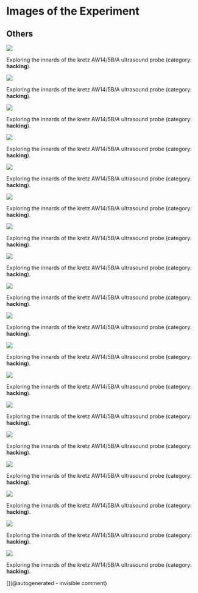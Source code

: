 # Images of the Experiment

## Others

![](/include/images/kretzaw145ba/20180812a/images/20180812a-7-all.jpg)

Exploring the innards of the kretz AW14/5B/A ultrasound probe (category: __hacking__).

![](/include/images/kretzaw145ba/20180812a/images/20180812a-2-all.jpg)

Exploring the innards of the kretz AW14/5B/A ultrasound probe (category: __hacking__).

![](/include/images/kretzaw145ba/20180812a/images/20180812a-6-all.jpg)

Exploring the innards of the kretz AW14/5B/A ultrasound probe (category: __hacking__).

![](/include/images/kretzaw145ba/20180812a/images/20180812a-11-all.jpg)

Exploring the innards of the kretz AW14/5B/A ultrasound probe (category: __hacking__).

![](/include/images/kretzaw145ba/20180812a/images/20180812a-15-all.jpg)

Exploring the innards of the kretz AW14/5B/A ultrasound probe (category: __hacking__).

![](/include/images/kretzaw145ba/20180812a/images/20180812a-5-all.jpg)

Exploring the innards of the kretz AW14/5B/A ultrasound probe (category: __hacking__).

![](/include/images/kretzaw145ba/20180812a/images/20180812a-18.jpg)

Exploring the innards of the kretz AW14/5B/A ultrasound probe (category: __hacking__).

![](/include/images/kretzaw145ba/20180812a/images/20180812a-13-all.jpg)

Exploring the innards of the kretz AW14/5B/A ultrasound probe (category: __hacking__).

![](/include/images/kretzaw145ba/20180812a/images/20180812a-10-all.jpg)

Exploring the innards of the kretz AW14/5B/A ultrasound probe (category: __hacking__).

![](/include/images/kretzaw145ba/20180812a/images/20180812a-1-all.jpg)

Exploring the innards of the kretz AW14/5B/A ultrasound probe (category: __hacking__).

![](/include/images/kretzaw145ba/20180812a/images/20180812a-16-all.jpg)

Exploring the innards of the kretz AW14/5B/A ultrasound probe (category: __hacking__).

![](/include/images/kretzaw145ba/20180812a/images/20180812a-14-all.jpg)

Exploring the innards of the kretz AW14/5B/A ultrasound probe (category: __hacking__).

![](/include/images/kretzaw145ba/20180812a/images/20180812a-3-all.jpg)

Exploring the innards of the kretz AW14/5B/A ultrasound probe (category: __hacking__).

![](/include/images/kretzaw145ba/20180812a/images/20180812a-12-all.jpg)

Exploring the innards of the kretz AW14/5B/A ultrasound probe (category: __hacking__).

![](/include/images/kretzaw145ba/20180812a/images/20180812a-18-all.jpg)

Exploring the innards of the kretz AW14/5B/A ultrasound probe (category: __hacking__).

![](/include/images/kretzaw145ba/20180812a/images/20180812a-9-all.jpg)

Exploring the innards of the kretz AW14/5B/A ultrasound probe (category: __hacking__).

![](/include/images/kretzaw145ba/20180812a/image-20180812a-18-wirephantom.png)

Exploring the innards of the kretz AW14/5B/A ultrasound probe (category: __hacking__).

![](/include/images/kretzaw145ba/20180812a/image-20180812a-18-wirephantom-big.png)

Exploring the innards of the kretz AW14/5B/A ultrasound probe (category: __hacking__).



[](@autogenerated - invisible comment)